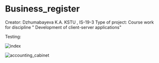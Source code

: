 # Business_register

Creator: Dzhumabayeva K.A. KSTU , IS-19-3
Type of project: Course work for discipline " Development of client-server applications"

Testing:

![index](https://user-images.githubusercontent.com/75630218/115582041-5e1df280-a2ea-11eb-8bb9-c574fbc74bf6.png)

![accounting_cabinet](https://user-images.githubusercontent.com/75630218/115582851-282d3e00-a2eb-11eb-8d4a-521afcfc68cb.png)




